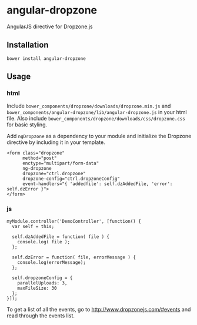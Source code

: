 # angular-dropzone
AngularJS directive for Dropzone.js

## Installation
```
bower install angular-dropzone
```

## Usage

### html

Include `bower_components/dropzone/downloads/dropzone.min.js` and `bower_components/angular-dropzone/lib/angular-dropzone.js` in your html file. Also include `bower_components/dropzone/downloads/css/dropzone.css` for basic styling.

Add `ngDropzone` as a dependency to your module and initialize the Dropzone directive by including it in your template.

```
<form class="dropzone"
      method="post"
      enctype="multipart/form-data"
      ng-dropzone
      dropzone="ctrl.dropzone"
      dropzone-config="ctrl.dropzoneConfig"
      event-handlers="{ 'addedfile': self.dzAddedFile, 'error': self.dzError }">
</form>
```

### js

```
myModule.controller('DemoController', [function() {
  var self = this;

  self.dzAddedFile = function( file ) {
    console.log( file );
  };
  
  self.dzError = function( file, errorMessage ) {
    console.log(errorMessage);
  };
  
  self.dropzoneConfig = {
    parallelUploads: 3,
    maxFileSize: 30
  };
}]);
```

To get a list of all the events, go to http://www.dropzonejs.com/#events and read through the events list.
